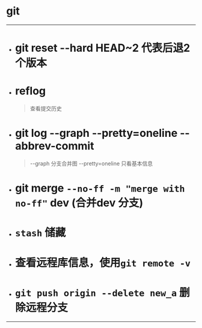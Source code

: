 # git

---

* # git reset --hard HEAD~2 代表后退2个版本

* # reflog
  
  > 查看提交历史

* # git log --graph --pretty=oneline --abbrev-commit
  
  > --graph 分支合并图
  > --pretty=oneline 只看基本信息

* # git merge `--no-ff -m "merge with no-ff"` dev (合并dev 分支)

* # `stash` 储藏
- # 查看远程库信息，使用`git remote -v`

- # `git push origin --delete new_a` 删除远程分支

---
